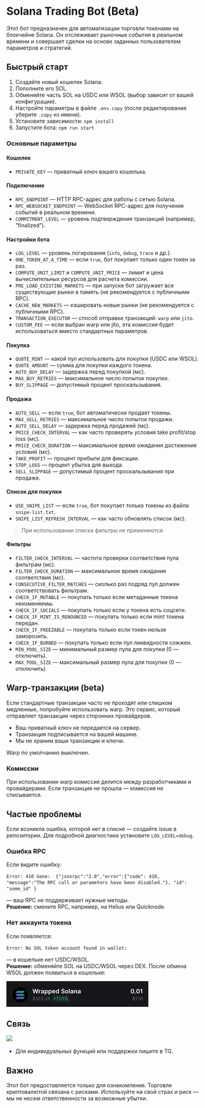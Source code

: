 # Solana Trading Bot (Beta)

Этот бот предназначен для автоматизации торговли токенами на блокчейне Solana. Он отслеживает рыночные события в реальном времени и совершает сделки на основе заданных пользователем параметров и стратегий.

## Быстрый старт

1. Создайте новый кошелек Solana.
2. Пополните его SOL.
3. Обменяйте часть SOL на USDC или WSOL (выбор зависит от вашей конфигурации).
4. Настройте параметры в файле `.env.copy` (после редактирования уберите `.copy` из имени).
5. Установите зависимости: `npm install`
6. Запустите бота: `npm run start`

### Основные параметры

#### Кошелек

- `PRIVATE_KEY` — приватный ключ вашего кошелька.

#### Подключение

- `RPC_ENDPOINT` — HTTP RPC-адрес для работы с сетью Solana.
- `RPC_WEBSOCKET_ENDPOINT` — WebSocket RPC-адрес для получения событий в реальном времени.
- `COMMITMENT_LEVEL` — уровень подтверждения транзакций (например, "finalized").

#### Настройки бота

- `LOG_LEVEL` — уровень логирования (`info`, `debug`, `trace` и др.).
- `ONE_TOKEN_AT_A_TIME` — если `true`, бот покупает только один токен за раз.
- `COMPUTE_UNIT_LIMIT` и `COMPUTE_UNIT_PRICE` — лимит и цена вычислительных ресурсов для расчета комиссии.
- `PRE_LOAD_EXISTING_MARKETS` — при запуске бот загружает все существующие рынки в память (не рекомендуется с публичными RPC).
- `CACHE_NEW_MARKETS` — кэшировать новые рынки (не рекомендуется с публичными RPC).
- `TRANSACTION_EXECUTOR` — способ отправки транзакций: `warp` или `jito`.
- `CUSTOM_FEE` — если выбран warp или jito, эта комиссия будет использоваться вместо стандартных параметров.

#### Покупка

- `QUOTE_MINT` — какой пул использовать для покупки (USDC или WSOL).
- `QUOTE_AMOUNT` — сумма для покупки каждого токена.
- `AUTO_BUY_DELAY` — задержка перед покупкой (мс).
- `MAX_BUY_RETRIES` — максимальное число попыток покупки.
- `BUY_SLIPPAGE` — допустимый процент проскальзывания.

#### Продажа

- `AUTO_SELL` — если `true`, бот автоматически продает токены.
- `MAX_SELL_RETRIES` — максимальное число попыток продажи.
- `AUTO_SELL_DELAY` — задержка перед продажей (мс).
- `PRICE_CHECK_INTERVAL` — как часто проверять условия take profit/stop loss (мс).
- `PRICE_CHECK_DURATION` — максимальное время ожидания достижения условий (мс).
- `TAKE_PROFIT` — процент прибыли для фиксации.
- `STOP_LOSS` — процент убытка для выхода.
- `SELL_SLIPPAGE` — допустимый процент проскальзывания при продаже.

#### Список для покупки

- `USE_SNIPE_LIST` — если `true`, бот покупает только токены из файла `snipe-list.txt`.
- `SNIPE_LIST_REFRESH_INTERVAL` — как часто обновлять список (мс).

> При использовании списка фильтры не применяются.

#### Фильтры

- `FILTER_CHECK_INTERVAL` — частота проверки соответствия пула фильтрам (мс).
- `FILTER_CHECK_DURATION` — максимальное время ожидания соответствия (мс).
- `CONSECUTIVE_FILTER_MATCHES` — сколько раз подряд пул должен соответствовать фильтрам.
- `CHECK_IF_MUTABLE` — покупать только если метаданные токена неизменяемы.
- `CHECK_IF_SOCIALS` — покупать только если у токена есть соцсети.
- `CHECK_IF_MINT_IS_RENOUNCED` — покупать только если mint токена передан.
- `CHECK_IF_FREEZABLE` — покупать только если токен нельзя заморозить.
- `CHECK_IF_BURNED` — покупать только если пул ликвидности сожжен.
- `MIN_POOL_SIZE` — минимальный размер пула для покупки (0 — отключить).
- `MAX_POOL_SIZE` — максимальный размер пула для покупки (0 — отключить).

## Warp-транзакции (beta)

Если стандартные транзакции часто не проходят или слишком медленные, попробуйте использовать warp. Это сервис, который отправляет транзакции через сторонних провайдеров.

- Ваш приватный ключ не передается на сервер.
- Транзакция подписывается на вашей машине.
- Мы не храним ваши транзакции и ключи.

Warp по умолчанию выключен.

### Комиссии

При использовании warp комиссия делится между разработчиками и провайдерами. Если транзакция не прошла — комиссия не списывается.

## Частые проблемы

Если возникла ошибка, которой нет в списке — создайте issue в репозитории. Для подробной диагностики установите `LOG_LEVEL=debug`.

### Ошибка RPC

Если видите ошибку:
```
Error: 410 Gone:  {"jsonrpc":"2.0","error":{"code": 410, "message":"The RPC call or parameters have been disabled."}, "id": "some_id" }
```
— ваш RPC не поддерживает нужные методы.  
**Решение:** смените RPC, например, на Helius или Quicknode.

### Нет аккаунта токена

Если появляется:
```
Error: No SOL token account found in wallet:
```
— в кошельке нет USDC/WSOL.  
**Решение:** обменяйте SOL на USDC/WSOL через DEX. После обмена WSOL должен появиться в кошельке:

![wsol](readme/wsol.png)

## Связь

[![](https://encrypted-tbn0.gstatic.com/images?q=tbn:ANd9GcQdOLsGzivJyV6CDxz6hpPWTfXkzyOPgUPITA&s)](https://t.me/wizard_studios)

- Для индивидуальных функций или поддержки пишите в TG.

## Важно

Этот бот предоставляется только для ознакомления. Торговля криптовалютой связана с рисками. Используйте на свой страх и риск — мы не несем ответственности за возможные убытки.
